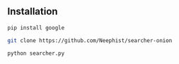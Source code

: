 ## Installation 

```bash
pip install google
```

```bash
git clone https://github.com/Neephist/searcher-onion
```

```bash
python searcher.py
```
